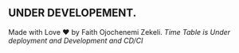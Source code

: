 ## UNDER DEVELOPEMENT.
Made with Love ❤️ by Faith Ojochenemi Zekeli.
*Time Table is Under deployment and Development and CD/CI*

